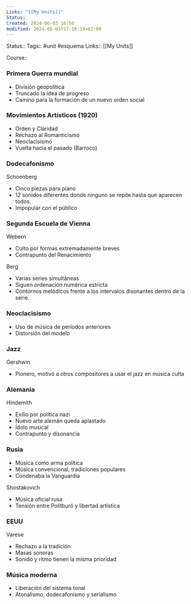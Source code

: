 ```yaml
---
Links: "[[My Units]]"
Status: 
Created: 2024-06-03 16:50
modified: 2024-06-03T17:10:19+02:00
---
```

Status:: 
Tags:: #unit #esquema
Links::  [[My Units]]

Course:: 

### Primera Guerra mundial
- División geopolítica
- Truncado la idea de progreso
- Camino para la formación de un nuevo orden social

### Movimientos Artísticos (1920)
- Orden y Claridad
- Rechazo al Romanticismo
- Neoclacisismo
- Vuelta hacia el pasado (Barroco)

### Dodecafonismo

Schoenberg
- Cinco piezas para piano
- 12 sonidos diferentes donde ninguno se repite hasta que aparecen todos.
- Impopular con el público

### Segunda Escuela de Vienna

Webern 
- Culto por formas extremadamente breves
- Contrapunto del Renacimiento

Berg
- Varias series simultáneas
- Siguen ordenación numérica estricta
- Contornos melódicos frente a los intervalos disonantes dentro de la serie.
### Neoclacisismo

- Uso de música de períodos anteriores
- Distorsión del modelo

### Jazz

Gershwin
- Pionero, motivó a otros compositores a usar el jazz en música culta

### Alemania

Hindemith
- Exilio por política nazi
- Nuevo arte alemán queda aplastado
- Ídolo musical
- Contrapunto y disonancia

### Rusia

- Música como arma política
- Música convencional, tradiciones populares
- Condenaba la Vanguardia

Shostakovich
- Música oficial rusa
- Tensión entre Politburó y libertad artística

### EEUU 

Varese
- Rechazo a la tradición
- Masas sonoras
- Sonido y ritmo tienen la misma prioridad

### Música moderna

- Liberación del sistema tonal
- Atonalismo, dodecafonismo y serialismo

